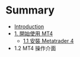 # Summary

* [Introduction](README.md)
* [1. 開始使用 MT4](Chap1/1.0_Start.md)
   * [1.1 安裝 Metatrader 4](Chap1/1.1_InstallMt4.md)
* 1.2 MT4 操作介面

